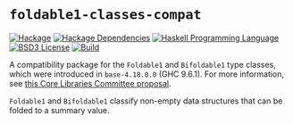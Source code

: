 # `foldable1-classes-compat`
[![Hackage](https://img.shields.io/hackage/v/foldable1-classes-compat.svg)][Hackage: foldable1-classes-compat]
[![Hackage Dependencies](https://img.shields.io/hackage-deps/v/foldable1-classes-compat.svg)](http://packdeps.haskellers.com/reverse/foldable1-classes-compat)
[![Haskell Programming Language](https://img.shields.io/badge/language-Haskell-blue.svg)][Haskell.org]
[![BSD3 License](http://img.shields.io/badge/license-BSD3-brightgreen.svg)][tl;dr Legal: BSD3]
[![Build](https://github.com/haskell-compat/foldable1-classes-compat/workflows/Haskell-CI/badge.svg)](https://github.com/haskell-compat/foldable1-classes-compat/actions?query=workflow%3AHaskell-CI)

[Hackage: foldable1-classes-compat]:
  http://hackage.haskell.org/package/foldable1-classes-compat
  "foldable1-classes-compat package on Hackage"
[Haskell.org]:
  http://www.haskell.org
  "The Haskell Programming Language"
[tl;dr Legal: BSD3]:
  https://tldrlegal.com/license/bsd-3-clause-license-%28revised%29
  "BSD 3-Clause License (Revised)"

A compatibility package for the `Foldable1` and `Bifoldable1` type classes,
which were introduced in `base-4.18.0.0` (GHC 9.6.1). For more information, see
[this Core Libraries Committee
proposal](https://github.com/haskell/core-libraries-committee/issues/9).

`Foldable1` and `Bifoldable1` classify non-empty data structures that can be
folded to a summary value.
